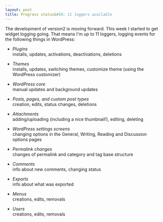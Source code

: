 ```yaml
---
layout: post
title: Progress status&#58; 11 loggers available
---
```


The development of version2 is moving forward. This week I started to get widget logging going. That means I'm up to 11 loggers, logging events for the following things in WordPress:

* _Plugins_  
installs, updates, activations, deactivations, deletions

* _Themes_  
installs, updates, switching themes, customize theme (using the WordPress customizer)

* _WordPress core_  
manual updates and background updates

* _Posts, pages, and custom post types_  
creation, edits, status changes, deletions

* _Attachments_  
adding/uploading (including a nice thumbnail!), editing, deleting

* _WordPress settings screens_  
changing options in the General, Writing, Reading and Discussion options pages

* _Permalink changes_  
changes of permalink and category and tag base structure

* _Comments_  
info about new comments, changing status

* _Exports_   
info about what was exported

* _Menus_  
creations, edits, removals

* _Users_  
creations, edits, removals
